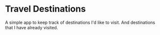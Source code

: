 # Travel Destinations

A simple app to keep track of destinations I'd like to visit.
And destinations that I have already visited.
